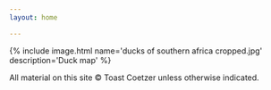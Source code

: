 ```yaml
---
layout: home

---
```


{% include image.html name='ducks of southern africa cropped.jpg' description='Duck map' %}


All material on this site &copy; Toast Coetzer unless otherwise indicated.
